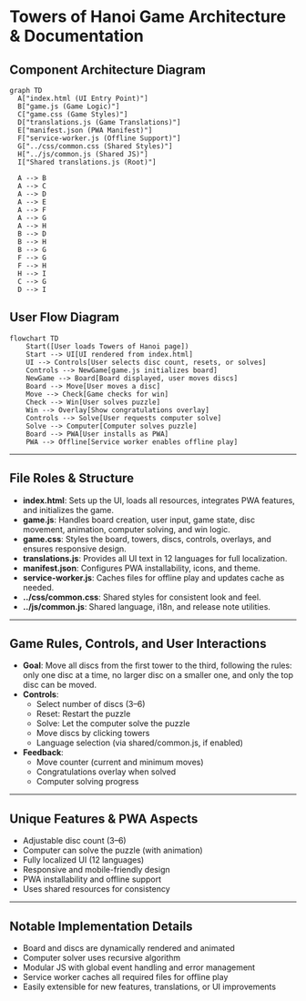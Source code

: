 # Towers of Hanoi Game Architecture & Documentation

## Component Architecture Diagram

```mermaid
graph TD
  A["index.html (UI Entry Point)"]
  B["game.js (Game Logic)"]
  C["game.css (Game Styles)"]
  D["translations.js (Game Translations)"]
  E["manifest.json (PWA Manifest)"]
  F["service-worker.js (Offline Support)"]
  G["../css/common.css (Shared Styles)"]
  H["../js/common.js (Shared JS)"]
  I["Shared translations.js (Root)"]

  A --> B
  A --> C
  A --> D
  A --> E
  A --> F
  A --> G
  A --> H
  B --> D
  B --> H
  B --> G
  F --> G
  F --> H
  H --> I
  C --> G
  D --> I
```

## User Flow Diagram

```mermaid
flowchart TD
    Start([User loads Towers of Hanoi page])
    Start --> UI[UI rendered from index.html]
    UI --> Controls[User selects disc count, resets, or solves]
    Controls --> NewGame[game.js initializes board]
    NewGame --> Board[Board displayed, user moves discs]
    Board --> Move[User moves a disc]
    Move --> Check[Game checks for win]
    Check --> Win[User solves puzzle]
    Win --> Overlay[Show congratulations overlay]
    Controls --> Solve[User requests computer solve]
    Solve --> Computer[Computer solves puzzle]
    Board --> PWA[User installs as PWA]
    PWA --> Offline[Service worker enables offline play]
```

---

## File Roles & Structure

- **index.html**: Sets up the UI, loads all resources, integrates PWA features, and initializes the game.
- **game.js**: Handles board creation, user input, game state, disc movement, animation, computer solving, and win logic.
- **game.css**: Styles the board, towers, discs, controls, overlays, and ensures responsive design.
- **translations.js**: Provides all UI text in 12 languages for full localization.
- **manifest.json**: Configures PWA installability, icons, and theme.
- **service-worker.js**: Caches files for offline play and updates cache as needed.
- **../css/common.css**: Shared styles for consistent look and feel.
- **../js/common.js**: Shared language, i18n, and release note utilities.

---

## Game Rules, Controls, and User Interactions

- **Goal**: Move all discs from the first tower to the third, following the rules: only one disc at a time, no larger disc on a smaller one, and only the top disc can be moved.
- **Controls**:
  - Select number of discs (3–6)
  - Reset: Restart the puzzle
  - Solve: Let the computer solve the puzzle
  - Move discs by clicking towers
  - Language selection (via shared/common.js, if enabled)
- **Feedback**:
  - Move counter (current and minimum moves)
  - Congratulations overlay when solved
  - Computer solving progress

---

## Unique Features & PWA Aspects

- Adjustable disc count (3–6)
- Computer can solve the puzzle (with animation)
- Fully localized UI (12 languages)
- Responsive and mobile-friendly design
- PWA installability and offline support
- Uses shared resources for consistency

---

## Notable Implementation Details

- Board and discs are dynamically rendered and animated
- Computer solver uses recursive algorithm
- Modular JS with global event handling and error management
- Service worker caches all required files for offline play
- Easily extensible for new features, translations, or UI improvements 
